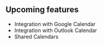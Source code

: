 ## Upcoming features
- Integration with Google Calendar
- Integration with Outlook Calendar
- Shared Calendars